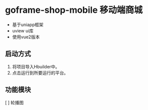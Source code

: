 # goframe-shop-mobile 移动端商城

- 基于uniapp框架
- uview ui库
- 使用vue2版本


## 启动方式

1. 将项目导入Hbuilder中。
2. 点击运行到所要运行的平台。

## 功能模块

[ ] 轮播图
